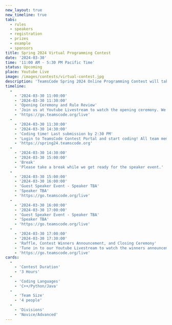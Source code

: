 ```yaml
---
new_layout: true
new_timeline: true
tabs:
  - rules
  - speakers
  - registration
  - prizes
  - example
  - sponsors
title: Spring 2024 Virtual Programming Contest
date: '2024-03-30'
time: '11:00 AM - 5:30 PM Pacific Time'
status: Upcoming 
place: Youtube Live
image: /images/contests/virtual-contest.jpg
description: 'TeamsCode Spring 2024 Online Programming Contest will take place on Saturday, March 30th, from 11:00 AM to 5:30 PM (Pacific Time) through a Youtube livestream! Computer science students are welcomed to join this competitive programming experience! Teams of up to 4 students will spend 3 hours solving interesting algorithmic problems. There will be two divisions: Novice and Advanced. Prizes will be given out, including placement awards, raffle prizes, and more! Only pre-college participants are eligible for prizes.'
timeline:
  -
    - '2024-03-30 11:00:00'
    - '2024-03-30 11:30:00'
    - 'Opening Ceremony and Rule Review'
    - 'Join us at Youtube Livestream to watch the opening ceremony. We will also be going over the rules of the contest.'
    - 'https://go.teamscode.org/live'
  -
    - '2024-03-30 11:30:00'
    - '2024-03-30 14:30:00'
    - 'Coding time! Last submission by 2:30 PM'
    - 'Login to TeamsCode Contest Portal and start coding! All team members can submit solutions and get instant feedbacks until 2:30 PM.'
    - 'https://spring24.teamscode.org'
  -
    - '2024-03-30 14:30:00'
    - '2024-03-30 15:00:00'
    - 'Break'
    - 'Please take a break while we get ready for the speaker event.'
  -
    - '2024-03-30 15:00:00'
    - '2024-03-30 16:00:00'
    - 'Guest Speaker Event - Speaker TBA'
    - 'Speaker TBA'
    - 'https://go.teamscode.org/live'
  -
    - '2024-03-30 16:00:00'
    - '2024-03-30 17:00:00'
    - 'Guest Speaker Event - Speaker TBA'
    - 'Speaker TBA'
    - 'https://go.teamscode.org/live'
  -
    - '2024-03-30 17:00:00'
    - '2024-03-30 17:30:00'
    - 'Raffle, Contest Winners Announcement, and Closing Ceremony'
    - 'Tune in to our Youtube Livestream to watch the winners announcement, raffle, and our final closing ceremony.'
    - 'https://go.teamscode.org/live'
cards:
  -
    - 'Contest Duration'
    - '3 Hours'
  -
    - 'Coding Languages'
    - 'C++/Python/Java'
  -
    - 'Team Size'
    - '4 people'
  -
    - 'Divisions'
    - 'Novice/Advanced'
---
```

